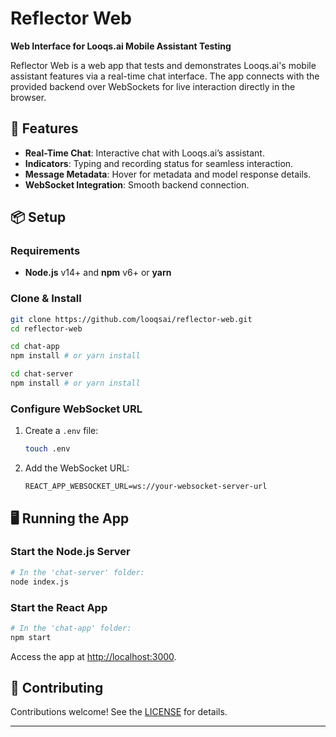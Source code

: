 # Reflector Web

**Web Interface for Looqs.ai Mobile Assistant Testing**

Reflector Web is a web app that tests and demonstrates Looqs.ai's mobile assistant features via a real-time chat interface. 
The app connects with the provided backend over WebSockets for live interaction directly in the browser.

## 🚀 Features

- **Real-Time Chat**: Interactive chat with Looqs.ai’s assistant.
- **Indicators**: Typing and recording status for seamless interaction.
- **Message Metadata**: Hover for metadata and model response details.
- **WebSocket Integration**: Smooth backend connection.

## 📦 Setup

### Requirements

- **Node.js** v14+ and **npm** v6+ or **yarn**

### Clone & Install

```bash
git clone https://github.com/looqsai/reflector-web.git
cd reflector-web

cd chat-app
npm install # or yarn install

cd chat-server
npm install # or yarn install
```

### Configure WebSocket URL

1. Create a `.env` file:

   ```bash
   touch .env
   ```

2. Add the WebSocket URL:

   ```env
   REACT_APP_WEBSOCKET_URL=ws://your-websocket-server-url
   ```

## 🖥 Running the App

### Start the Node.js Server

```bash
# In the 'chat-server' folder:
node index.js
```

### Start the React App

```bash
# In the 'chat-app' folder:
npm start
```

Access the app at [http://localhost:3000](http://localhost:3000).

## 🤝 Contributing

Contributions welcome! See the [LICENSE](LICENSE) for details.

---
